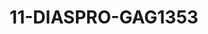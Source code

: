 ---
title: 11-DIASPRO-GAG1353
image: 11-DIASPRO-GAG1353.jpg
brand: gaggioli-sposi
layout: vestito
---